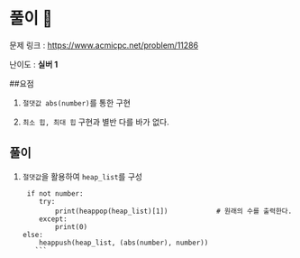 # 풀이 :notebook:

   문제 링크 : https://www.acmicpc.net/problem/11286
   
   난이도 : __실버 1__
   
##요점
1. `절댓값 abs(number)`를 통한 구현

2. `최소 힙, 최대 힙` 구현과 별반 다를 바가 없다.


## 풀이

1. `절댓값`을 활용하여 `heap_list`를 구성
    ```
     if not number:
        try:
            print(heappop(heap_list)[1])            # 원래의 수를 출력한다.
        except:
            print(0)
    else:
        heappush(heap_list, (abs(number), number))          
       ```